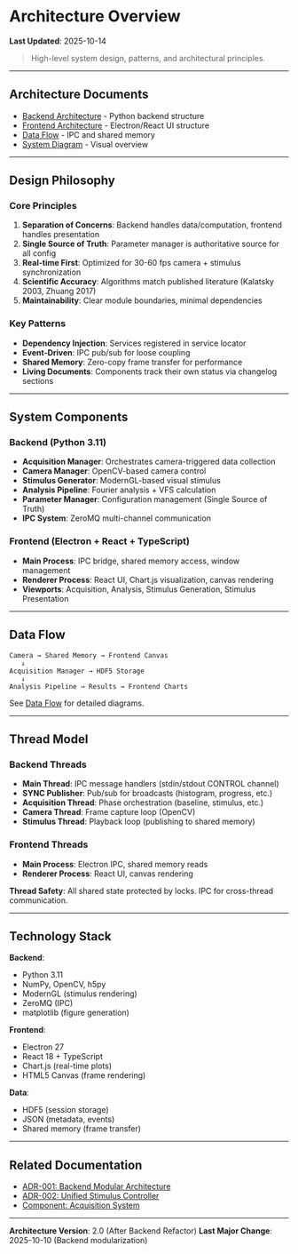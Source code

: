 # Architecture Overview

**Last Updated**: 2025-10-14

> High-level system design, patterns, and architectural principles.

---

## Architecture Documents

- [Backend Architecture](backend.md) - Python backend structure
- [Frontend Architecture](frontend.md) - Electron/React UI structure
- [Data Flow](data-flow.md) - IPC and shared memory
- [System Diagram](system-diagram.md) - Visual overview

---

## Design Philosophy

### Core Principles

1. **Separation of Concerns**: Backend handles data/computation, frontend handles presentation
2. **Single Source of Truth**: Parameter manager is authoritative source for all config
3. **Real-time First**: Optimized for 30-60 fps camera + stimulus synchronization
4. **Scientific Accuracy**: Algorithms match published literature (Kalatsky 2003, Zhuang 2017)
5. **Maintainability**: Clear module boundaries, minimal dependencies

### Key Patterns

- **Dependency Injection**: Services registered in service locator
- **Event-Driven**: IPC pub/sub for loose coupling
- **Shared Memory**: Zero-copy frame transfer for performance
- **Living Documents**: Components track their own status via changelog sections

---

## System Components

### Backend (Python 3.11)

- **Acquisition Manager**: Orchestrates camera-triggered data collection
- **Camera Manager**: OpenCV-based camera control
- **Stimulus Generator**: ModernGL-based visual stimulus
- **Analysis Pipeline**: Fourier analysis + VFS calculation
- **Parameter Manager**: Configuration management (Single Source of Truth)
- **IPC System**: ZeroMQ multi-channel communication

### Frontend (Electron + React + TypeScript)

- **Main Process**: IPC bridge, shared memory access, window management
- **Renderer Process**: React UI, Chart.js visualization, canvas rendering
- **Viewports**: Acquisition, Analysis, Stimulus Generation, Stimulus Presentation

---

## Data Flow

```
Camera → Shared Memory → Frontend Canvas
   ↓
Acquisition Manager → HDF5 Storage
   ↓
Analysis Pipeline → Results → Frontend Charts
```

See [Data Flow](data-flow.md) for detailed diagrams.

---

## Thread Model

### Backend Threads

- **Main Thread**: IPC message handlers (stdin/stdout CONTROL channel)
- **SYNC Publisher**: Pub/sub for broadcasts (histogram, progress, etc.)
- **Acquisition Thread**: Phase orchestration (baseline, stimulus, etc.)
- **Camera Thread**: Frame capture loop (OpenCV)
- **Stimulus Thread**: Playback loop (publishing to shared memory)

### Frontend Threads

- **Main Process**: Electron IPC, shared memory reads
- **Renderer Process**: React UI, canvas rendering

**Thread Safety**: All shared state protected by locks. IPC for cross-thread communication.

---

## Technology Stack

**Backend**:
- Python 3.11
- NumPy, OpenCV, h5py
- ModernGL (stimulus rendering)
- ZeroMQ (IPC)
- matplotlib (figure generation)

**Frontend**:
- Electron 27
- React 18 + TypeScript
- Chart.js (real-time plots)
- HTML5 Canvas (frame rendering)

**Data**:
- HDF5 (session storage)
- JSON (metadata, events)
- Shared memory (frame transfer)

---

## Related Documentation

- [ADR-001: Backend Modular Architecture](../decisions/001-backend-modular-architecture.md)
- [ADR-002: Unified Stimulus Controller](../decisions/002-unified-stimulus-controller.md)
- [Component: Acquisition System](../components/acquisition-system.md)

---

**Architecture Version**: 2.0 (After Backend Refactor)
**Last Major Change**: 2025-10-10 (Backend modularization)
